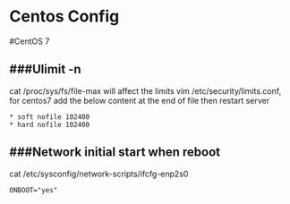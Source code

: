 Centos Config
===========

#CentOS 7

###Ulimit -n
----------
cat /proc/sys/fs/file-max  will affect the limits
vim /etc/security/limits.conf, for centos7
add the below content at the end of file then restart server
```
* soft nofile 102400
* hard nofile 102400
```

###Network initial start when reboot
----------
cat /etc/sysconfig/network-scripts/ifcfg-enp2s0
```
ONBOOT="yes"
```
